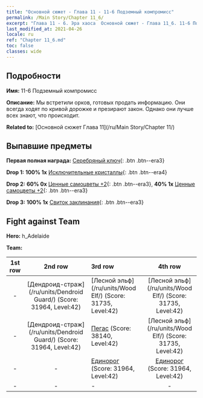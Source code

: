 ```yaml
---
title: "Основной сюжет - Глава 11 - 11-6 Подземный компромисс"
permalink: /Main Story/Chapter 11_6/
excerpt: "Глава 11 - 6. Эра хаоса  Основной сюжет - Глава 11_6. 11-6 Подземный компромисс"
last_modified_at: 2021-04-26
locale: ru
ref: "Chapter 11_6.md"
toc: false
classes: wide
---
```


## Подробности

 **Имя:** 11-6 Подземный компромисс

 **Описание:** Мы встретили орков, готовых продать информацию. Они всегда ходят по кривой дорожке и презирают закон. Однако они лучше всех знают, что происходит.

 **Related to:** [Основной сюжет Глава 11](/ru/Main Story/Chapter 11/)

## Выпавшие предметы

 **Первая полная награда:** [Серебряный ключ](/ItemsRU/con_693/){: .btn .btn--era3}

 **Drop 1:** **100% 1x** [Исключительные кристаллы](/ItemsRU/mat_38/){: .btn .btn--era4}

 **Drop 2:** **60% 0x** [Ценные самоцветы +2](/ItemsRU/mat_30/){: .btn .btn--era3}, **40% 1x** [Ценные самоцветы +2](/ItemsRU/mat_30/){: .btn .btn--era3}

 **Drop 3:** **100% 1x** [Свиток заклинания](/ItemsRU/con_694/){: .btn .btn--era3}


## Fight against Team
 **Hero:** h_Adelaide

 **Team:**


  | 1st row | 2nd row | 3rd row | 4th row |
  |:----:|:----:|:----|:----:|
  | - | [Дендроид-страж](/ru/units/Dendroid Guard/) (Score: 31964, Level:42)  | [Лесной эльф](/ru/units/Wood Elf/) (Score: 31735, Level:42)  | [Лесной эльф](/ru/units/Wood Elf/) (Score: 31735, Level:42)  |
  | - | [Дендроид-страж](/ru/units/Dendroid Guard/) (Score: 31964, Level:42)  | [Пегас](/ru/units/Pegasus/) (Score: 38140, Level:42)  | [Лесной эльф](/ru/units/Wood Elf/) (Score: 31735, Level:42)  |
  | - | - | [Единорог](/ru/units/Unicorn/) (Score: 31964, Level:42)  | [Единорог](/ru/units/Unicorn/) (Score: 31964, Level:42)  |
  | - | - | - | - |


